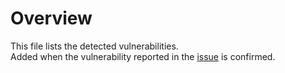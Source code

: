 # Overview

This file lists the detected vulnerabilities.  
Added when the vulnerability reported in the [issue](https://github.com/peyang-Celeron/PeyangSuperbAntiCheat/issues) is confirmed.
